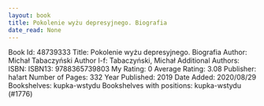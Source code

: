 ```yaml
---
layout: book
title: Pokolenie wyżu depresyjnego. Biografia
date_read: None
---
```


Book Id: 48739333
Title: Pokolenie wyżu depresyjnego. Biografia
Author: Michał Tabaczyński
Author l-f: Tabaczyński, Michał
Additional Authors: 
ISBN: 
ISBN13: 9788365739803
My Rating: 0
Average Rating: 3.08
Publisher: ha!art
Number of Pages: 332
Year Published: 2019
Date Added: 2020/08/29
Bookshelves: kupka-wstydu
Bookshelves with positions: kupka-wstydu (#1776)

